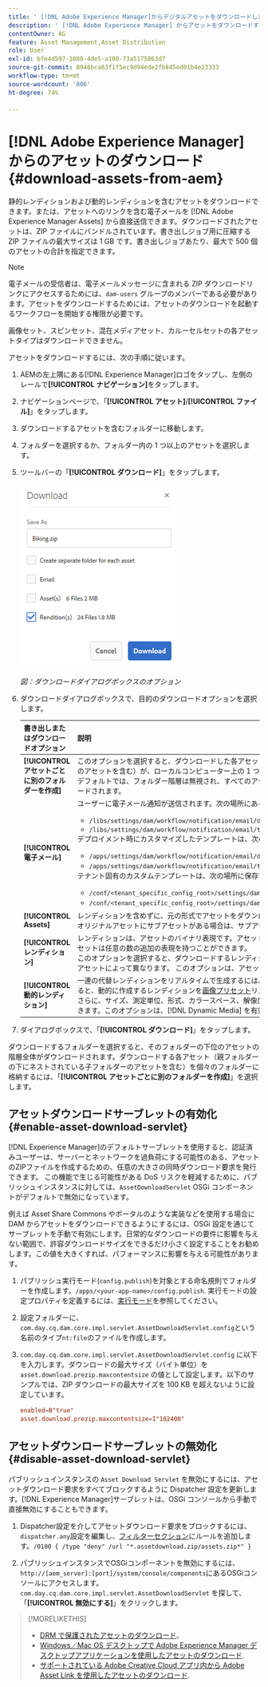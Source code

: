 ```yaml
---
title: ' [!DNL Adobe Experience Manager]からデジタルアセットをダウンロードします。'
description: ' [!DNL Adobe Experience Manager] からアセットをダウンロードする方法と、ダウンロード機能を有効または無効にする方法について説明します。'
contentOwner: AG
feature: Asset Management,Asset Distribution
role: User
exl-id: bfe4d597-1080-4de5-a100-73a5175863d7
source-git-commit: 8948bca63f1f5ec9d94ede2fb845ed01b4e23333
workflow-type: tm+mt
source-wordcount: '806'
ht-degree: 74%

---
```


# [!DNL Adobe Experience Manager] からのアセットのダウンロード  {#download-assets-from-aem}

静的レンディションおよび動的レンディションを含むアセットをダウンロードできます。または、アセットへのリンクを含む電子メールを [!DNL Adobe Experience Manager Assets] から直接送信できます。ダウンロードされたアセットは、ZIP ファイルにバンドルされています。書き出しジョブ用に圧縮する ZIP ファイルの最大サイズは 1 GB です。書き出しジョブあたり、最大で 500 個のアセットの合計を指定できます。

>[!NOTE]
>
>電子メールの受信者は、電子メールメッセージに含まれる ZIP ダウンロードリンクにアクセスするためには、`dam-users` グループのメンバーである必要があります。アセットをダウンロードするためには、アセットのダウンロードを起動するワークフローを開始する権限が必要です。

画像セット、スピンセット、混在メディアセット、カルーセルセットの各アセットタイプはダウンロードできません。

アセットをダウンロードするには、次の手順に従います。

1. AEMの左上隅にある[!DNL Experience Manager]ロゴをタップし、左側のレールで&#x200B;**[!UICONTROL ナビゲーション]**&#x200B;をタップします。
1. ナビゲーションページで、「**[!UICONTROL アセット]**/**[!UICONTROL ファイル]**」をタップします。
1. ダウンロードするアセットを含むフォルダーに移動します。
1. フォルダーを選択するか、フォルダー内の 1 つ以上のアセットを選択します。
1. ツールバーの「**[!UICONTROL ダウンロード]**」をタップします。

   ![Experience Manager Assets からアセットをダウンロードする際に使用できるオプション](/help/assets/assets/asset_download_dialog.png)

   *図：ダウンロードダイアログボックスのオプション*

1. ダウンロードダイアログボックスで、目的のダウンロードオプションを選択します。

   | 書き出しまたはダウンロードオプション | 説明 |
   |---|---|
   | **[!UICONTROL アセットごとに別のフォルダーを作成]** | このオプションを選択すると、ダウンロードした各アセット（アセットの親フォルダーの下にネストされた子フォルダー内のアセットを含む）が、ローカルコンピューター上の 1 つのフォルダーに含まれます。このオプションを選択しない場合、デフォルトでは、フォルダー階層は無視され、すべてのアセットがローカルコンピューターの 1 つのフォルダーにダウンロードされます。 |
   | **[!UICONTROL 電子メール]** | ユーザーに電子メール通知が送信されます。次の場所にある標準の電子メールテンプレートを利用できます。<ul><li>`/libs/settings/dam/workflow/notification/email/downloadasset`。</li><li>`/libs/settings/dam/workflow/notification/email/transientworkflowcompleted`.</li></ul> デプロイメント時にカスタマイズしたテンプレートは、次の場所で利用できます。 <ul><li>`/apps/settings/dam/workflow/notification/email/downloadasset`。</li><li>`/apps/settings/dam/workflow/notification/email/transientworkflowcompleted`。</li></ul>テナント固有のカスタムテンプレートは、次の場所に保存できます。<ul><li>`/conf/<tenant_specific_config_root>/settings/dam/workflow/notification/email/downloadasset`。</li><li>`/conf/<tenant_specific_config_root>/settings/dam/workflow/notification/email/transientworkflowcompleted`。</li></ul> |
   | **[!UICONTROL Assets]** | レンディションを含めずに、元の形式でアセットをダウンロードする場合に、このオプションを選択します。<br>オリジナルアセットにサブアセットがある場合は、サブアセットオプションを使用できます。 |
   | **[!UICONTROL レンディション]** | レンディションは、アセットのバイナリ表現です。アセットは、（アップロードされたファイルの）一次表現を持ちます。アセットは任意の数の追加の表現を持つことができます。<br>このオプションを選択すると、ダウンロードするレンディションを選択できます。使用できるレンディションは、選択したアセットによって異なります。 このオプションは、アセットにレンディションがある場合に使用できます。 |
   | **[!UICONTROL 動的レンディション]** | 一連の代替レンディションをリアルタイムで生成するには、このオプションを選択します。また、このオプションを選択すると、動的に作成するレンディションを[画像プリセット](image-presets.md)リストから選択します。 <br>さらに、サイズ、測定単位、形式、カラースペース、解像度および、画像の反転用などのオプションの画像修飾子を選択できます。このオプションは、[!DNL Dynamic Media] を有効にしている場合にのみ使用できます。 |

1. ダイアログボックスで、「**[!UICONTROL ダウンロード]**」をタップします。

ダウンロードするフォルダーを選択すると、そのフォルダーの下位のアセットの階層全体がダウンロードされます。ダウンロードする各アセット（親フォルダーの下にネストされている子フォルダーのアセットを含む）を個々のフォルダーに格納するには、「**[!UICONTROL アセットごとに別のフォルダーを作成]**」を選択します。

## アセットダウンロードサーブレットの有効化 {#enable-asset-download-servlet}

[!DNL Experience Manager]のデフォルトサーブレットを使用すると、認証済みユーザーは、サーバーとネットワークを過負荷にする可能性のある、アセットのZIPファイルを作成するための、任意の大きさの同時ダウンロード要求を発行できます。 この機能で生じる可能性がある DoS リスクを軽減するために、パブリッシュインスタンスに対しては、`AssetDownloadServlet` OSGi コンポーネントがデフォルトで無効になっています。

例えば Asset Share Commons やポータルのような実装などを使用する場合に DAM からアセットをダウンロードできるようにするには、OSGi 設定を通じてサーブレットを手動で有効にします。日常的なダウンロードの要件に影響を与えない範囲で、許容ダウンロードサイズをできるだけ小さく設定することをお勧めします。この値を大きくすれば、パフォーマンスに影響を与える可能性があります。

1. パブリッシュ実行モード(`config.publish`)を対象とする命名規則でフォルダーを作成します。`/apps/<your-app-name>/config.publish`. 実行モードの設定プロパティを定義するには、[実行モード](/help/sites-deploying/configure-runmodes.md#defining-configuration-properties-for-a-run-mode)を参照してください。
1. 設定フォルダーに、`com.day.cq.dam.core.impl.servlet.AssetDownloadServlet.config`という名前のタイプ`nt:file`のファイルを作成します。
1. `com.day.cq.dam.core.impl.servlet.AssetDownloadServlet.config` に以下を入力します。ダウンロードの最大サイズ（バイト単位）を `asset.download.prezip.maxcontentsize` の値として設定します。以下のサンプルでは、ZIP ダウンロードの最大サイズを 100 KB を超えないように設定しています。

   ```conf
   enabled=B"true"
   asset.download.prezip.maxcontentsize=I"102400"
   ```

## アセットダウンロードサーブレットの無効化 {#disable-asset-download-servlet}

 パブリッシュインスタンスの `Asset Download Servlet` を無効にするには、アセットダウンロード要求をすべてブロックするように Dispatcher 設定を更新します。[!DNL Experience Manager]サーブレットは、OSGi コンソールから手動で直接無効にすることもできます。

1. Dispatcher設定を介してアセットダウンロード要求をブロックするには、`dispatcher.any`設定を編集し、[フィルターセクション](https://experienceleague.adobe.com/docs/experience-manager-dispatcher/using/configuring/dispatcher-configuration.html#configuring-access-to-content-filter)にルールを追加します。`/0100 { /type "deny" /url "*.assetdownload.zip/assets.zip*" }`

1. パブリッシュインスタンスでOSGiコンポーネントを無効にするには、`http://[aem_server]:[port]/system/console/components`にあるOSGiコンソールにアクセスします。 `com.day.cq.dam.core.impl.servlet.AssetDownloadServlet` を探して、「**[!UICONTROL 無効にする]**」をクリックします。

>[!MORELIKETHIS]
>
>* [DRM で保護されたアセットのダウンロード](drm.md)。
>* [Windows／Mac OS デスクトップで Adobe Experience Manager デスクトップアプリケーションを使用したアセットのダウンロード](https://helpx.adobe.com/jp/experience-manager/desktop-app/aem-desktop-app.html).
>* [サポートされている Adobe Creative Cloud アプリ内から Adobe Asset Link を使用したアセットのダウンロード](https://helpx.adobe.com/jp/enterprise/using/manage-assets-using-adobe-asset-link.html).

